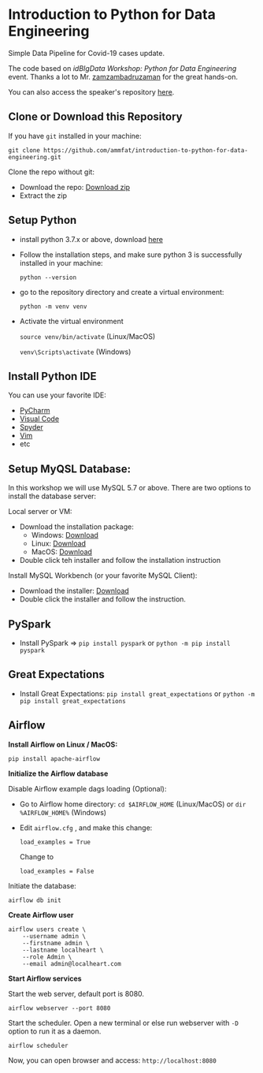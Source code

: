 # **Introduction to Python for Data Engineering**

Simple Data Pipeline for Covid-19 cases update.

The code based on _idBIgData Workshop: Python for Data Engineering_ event.
Thanks a lot to Mr. [zamzambadruzaman](https://github.com/zamzambadruzaman) for the great hands-on.

You can also access the speaker's repository [here](https://github.com/zamzambadruzaman/python-for-data-engineering/).

## **Clone or Download this Repository**

If you have `git` installed in your machine:

`git clone https://github.com/ammfat/introduction-to-python-for-data-engineering.git`

Clone the repo without git:

-   Download the repo: [Download zip](https://github.com/ammfat/introduction-to-python-for-data-engineering/archive/refs/heads/main.zip)
-   Extract the zip

## **Setup Python**

-   install python 3.7.x or above, download [here](https://www.python.org/downloads/)
-   Follow the installation steps, and make sure python 3 is successfully installed in your machine:

    `python --version`

-   go to the repository directory and create a virtual environment:

    `python -m venv venv`

-   Activate the virtual environment

    `source venv/bin/activate` (Linux/MacOS)

    `venv\Scripts\activate` (Windows)

## **Install Python IDE**

You can use your favorite IDE:

-   [PyCharm](https://www.jetbrains.com/edu-products/download/#section=pycharm-edu)
-   [Visual Code](https://code.visualstudio.com/Download)
-   [Spyder](https://docs.spyder-ide.org/current/installation.html)
-   [Vim](https://www.vim.org/download.php)
-   etc

## **Setup MyQSL Database:**

In this workshop we will use MySQL 5.7 or above.
There are two options to install the database server:

Local server or VM:

-   Download the installation package:
    -   Windows: [Download](https://dev.mysql.com/downloads/file/?id=502540)
    -   Linux: [Download](https://dev.mysql.com/downloads/file/?id=502515)
    -   MacOS: [Download](https://dev.mysql.com/downloads/file/?id=505134)
-   Double click teh installer and follow the installation instruction

Install MySQL Workbench (or your favorite MySQL Client):

-   Download the installer: [Download](https://dev.mysql.com/downloads/workbench/)
-   Double click the installer and follow the instruction.

## **PySpark**

-   Install PySpark => `pip install pyspark` or `python -m pip install pyspark`

## **Great Expectations**

-   Install Great Expectations: `pip install great_expectations` or `python -m pip install great_expectations`

## **Airflow**

**Install Airflow on Linux / MacOS:**

```
pip install apache-airflow
```

**Initialize the Airflow database**

Disable Airflow example dags loading (Optional):

-   Go to Airflow home directory: `cd $AIRFLOW_HOME` (Linux/MacOS) or `dir %AIRFLOW_HOME%` (Windows)
-   Edit `airflow.cfg` , and make this change:

    `load_examples = True`

    Change to

    `load_examples = False`

Initiate the database:

`airflow db init`

**Create Airflow user**

```
airflow users create \
    --username admin \
    --firstname admin \
    --lastname localheart \
    --role Admin \
    --email admin@localheart.com
```

**Start Airflow services**

Start the web server, default port is 8080.

`airflow webserver --port 8080`

Start the scheduler.
Open a new terminal or else run webserver with `-D` option to run it as a daemon.

`airflow scheduler`

Now, you can open browser and access: `http://localhost:8080`
